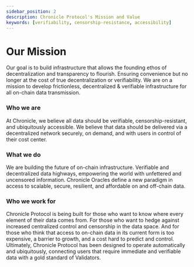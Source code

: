 ```yaml
---
sidebar_position: 2
description: Chronicle Protocol's Mission and Value
keywords: [verifiability, censorship-resistance, accessibility]
---
```


# Our Mission

Our goal is to build infrastructure that allows the founding ethos of decentralization and transparency to flourish. Ensuring convenience but no longer at the cost of true decentralization or verifiability.  We are on a mission to develop frictionless, decentralized & verifiable infrastructure for all on-chain data transmission.

### Who we are

At Chronicle, we believe all data should be verifiable, censorship-resistant, and ubiquitously accessible. We believe that data should be delivered via a decentralized network securely, on demand, and with users in control of their cost center. 

### What we do

We are building the future of on-chain infrastructure. Verifiable and decentralized data highways, empowering the world with unfettered and uncensored information. Chronicle Oracles define a new paradigm in access to scalable, secure, resilient, and affordable on and off-chain data.

### Who we work for

Chronicle Protocol is being built for those who want to know where every element of their data comes from. For those who want to hedge against increased centralized control and censorship in the data space. And for those who think that access to on-chain data in its current form is too expensive, a barrier to growth, and a cost hard to predict and control. Ultimately, Chronicle Protocol has been designed to operate automatically and ubiquitously, connecting users that require immediate and verifiable data with a gold standard of Validators.